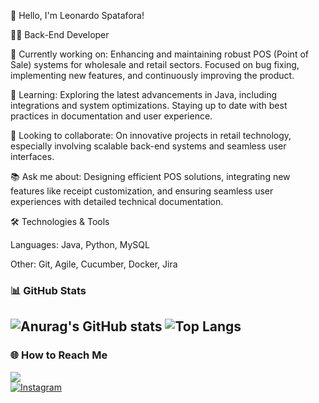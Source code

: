 👋 Hello, I'm Leonardo Spatafora!

👩‍💻 Back-End Developer

🔭 Currently working on: Enhancing and maintaining robust POS (Point of Sale) systems for wholesale and retail sectors. Focused on bug fixing, implementing new features, and continuously improving the product.

🌱 Learning: Exploring the latest advancements in Java, including integrations and system optimizations. Staying up to date with best practices in documentation and user experience.

👯 Looking to collaborate: On innovative projects in retail technology, especially involving scalable back-end systems and seamless user interfaces.

📚 Ask me about: Designing efficient POS solutions, integrating new features like receipt customization, and ensuring seamless user experiences with detailed technical documentation.

🛠️ Technologies & Tools

Languages: Java, Python, MySQL

Other: Git, Agile, Cucumber, Docker, Jira


### 📊 GitHub Stats

![Anurag's GitHub stats](https://github-readme-stats.vercel.app/api?username=leonardospatafora&show_icons=true&theme=Tokyonight)
![Top Langs](https://github-readme-stats.vercel.app/api/top-langs/?username=leonardospatafora&layout=compact&theme=Tokyonight)
---

### 🌐 How to Reach Me
<a href="https://www.linkedin.com/in/leonardo-spatafora-3b6405128/" target="_blank"><img src="https://img.shields.io/badge/-LinkedIn-%230077B5?style=for-the-badge&logo=linkedin&logoColor=white" target="_blank"></a>  
<a href="https://www.instagram.com/leospatafora/" target="_blank"> <img src="https://img.shields.io/badge/-Instagram-%23E4405F?style=for-the-badge&logo=instagram&logoColor=white" alt="Instagram" />
</a>
